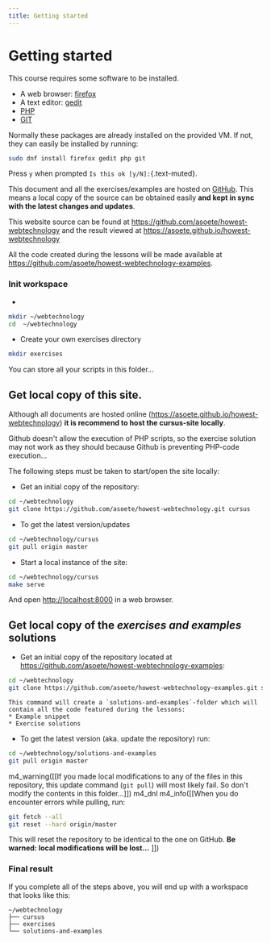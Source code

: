 ```yaml
---
title: Getting started
---
```


# Getting started

This course requires some software to be installed.

* A web browser: [firefox](https://firefox.com)
* A text editor: [gedit](https://wiki.gnome.org/Apps/Gedit)
* [PHP](http://www.php.net)
* [GIT](https://www.git-scm.com)

Normally these packages are already installed on the provided VM. If not, they
can easily be installed by running:

```bash
sudo dnf install firefox gedit php git
```

Press `y` when prompted `Is this ok [y/N]:`{.text-muted}.

This document and all the exercises/examples are hosted on [GitHub](https.github.com).
This means a local copy of the source can be obtained easily **and kept in
sync with the latest changes and updates**.

This website source can be found at
<https://github.com/asoete/howest-webtechnology> and the result viewed at
<https://asoete.github.io/howest-webtechnology>

All the code created during the lessons will be made available at
<https://github.com/asoete/howest-webtechnology-examples>.

### Init workspace

*
```bash
mkdir ~/webtechnology
cd  ~/webtechnology
```

* Create your own exercises directory
```bash
mkdir exercises
```

You can store all your scripts in this folder...

## Get local copy of this site.

Although all documents are hosted online
(<https://asoete.github.io/howest-webtechnology>) **it is recommend to host the
cursus-site locally**.

Github doesn't allow the execution of PHP scripts, so the exercise solution may
not work as they should because Github is preventing PHP-code execution...

The following steps must be taken to start/open the site locally:

* Get an initial copy of the repository:
```bash
cd ~/webtechnology
git clone https://github.com/asoete/howest-webtechnology.git cursus
```
* To get the latest version/updates
```bash
cd ~/webtechnology/cursus
git pull origin master
```
* Start a local instance of the site:
```bash
cd ~/webtechnology/cursus
make serve
```
And open <http://localhost:8000> in a web browser.

## Get local copy of the _exercises and examples_ solutions

* Get an initial copy of the repository located at <https://github.com/asoete/howest-webtechnology-examples>:

```bash
cd ~/webtechnology
git clone https://github.com/asoete/howest-webtechnology-examples.git solutions-and-examples
```
    This command will create a `solutions-and-examples`-folder which will contain all the code featured during the lessons:
    * Example snippet
    * Exercise solutions

* To get the latest version (aka. update the repository) run:
```bash
cd ~/webtechnology/solutions-and-examples
git pull origin master
```
  m4_warning([[If you made local modifications to any of the files in this
  repository, this update command (`git pull`) will most likely fail. So don't
  modify the contents in this folder...]])
  m4_dnl
  m4_info([[When you do encounter errors while pulling, run:
```bash
git fetch --all
git reset --hard origin/master
```
  This will reset the repository to be identical to the one on GitHub. **Be
  warned: local modifications will be lost...**
  ]])

### Final result

If you complete all of the steps above, you will end up with a workspace that looks like this:

```
~/webtechnology
├── cursus
├── exercises
└── solutions-and-examples
```
